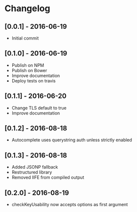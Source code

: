 # Changelog

## [0.0.1] - 2016-06-19
- Initial commit

## [0.1.0] - 2016-06-19
- Publish on NPM
- Publish on Bower
- Improve documentation
- Deploy tests on travis

## [0.1.1] - 2016-06-20
- Change TLS default to true
- Improve documentation

## [0.1.2] - 2016-08-18
- Autocomplete uses querystring auth unless strictly enabled

## [0.1.3] - 2016-08-18
- Added JSONP fallback
- Restructured library
- Removed IIFE from compiled output

## [0.2.0] - 2016-08-19
- checkKeyUsability now accepts options as first argument